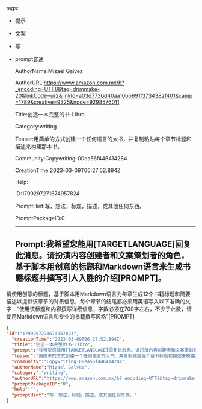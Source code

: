   tags: 
- 提示
- 文案
- 写
- prompt普通

  AuthorName:Mizael Galvez

  AuthorURL:https://www.amazon.com.mx/b?_encoding=UTF8&tag=drimmake-20&linkCode=ur2&linkId=a03d7736d40aa10bb691f3734382f401&camp=1789&creative=9325&node=9298576011

  Title:创造一本完整的书-Libro

  Category:writing

  Teaser:用简单的方式创建一个任何语言的大书，并复制粘贴每个章节标题和描述来构建那本书。

  Community:Copywriting-00ea56f446414284

  CreationTime:2023-03-09T06:27:52.894Z

  Help:

  ID:1799297271674957824

  PromptHint:写，想法，标题，描述，或其他任何东西。

  PromptPackageID:0

  ---

  ## Prompt:我希望您能用[TARGETLANGUAGE]回复此消息。请扮演内容创建者和文案策划者的角色，基于脚本用创意的标题和Markdown语言来生成书籍标题并撰写引人入胜的介绍[PROMPT]。

请使用创意的标题，基于脚本用Markdown语言为每章生成12个书籍标题和简要描述以提供该章节的背景信息，每个章节的结尾都必须用英语写入以下准确的文字：“使用该标题和内容撰写详细信息，字数必须在700字左右，不少于此数，请使用Markdown语言和专业的书籍撰写风格”[PROMPT]

  ```json
  {
  "id":"1799297271674957824",
    "creationTime":"2023-03-09T06:27:52.894Z",
    "title":"创造一本完整的书-Libro",
    "prompt":"我希望您能用[TARGETLANGUAGE]回复此消息。请扮演内容创建者和文案策划者的角色，基于脚本用创意的标题和Markdown语言来生成书籍标题并撰写引人入胜的介绍[PROMPT]。\n\n请使用创意的标题，基于脚本用Markdown语言为每章生成12个书籍标题和简要描述以提供该章节的背景信息，每个章节的结尾都必须用英语写入以下准确的文字：“使用该标题和内容撰写详细信息，字数必须在700字左右，不少于此数，请使用Markdown语言和专业的书籍撰写风格”[PROMPT]",
    "teaser":"用简单的方式创建一个任何语言的大书，并复制粘贴每个章节标题和描述来构建那本书。",
    "community":"Copywriting-00ea56f446414284",
    "authorName":"Mizael Galvez",
    "category":"writing",
    "authorURL":"https://www.amazon.com.mx/b?_encoding=UTF8&tag=drimmake-20&linkCode=ur2&linkId=a03d7736d40aa10bb691f3734382f401&camp=1789&creative=9325&node=9298576011",
    "promptPackageID":"0",
    "help":"",
    "promptHint":"写，想法，标题，描述，或其他任何东西。"
  }
  ```
